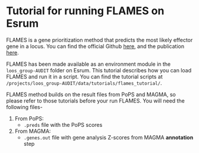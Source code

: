 # Tutorial for running FLAMES on Esrum

FLAMES is a gene prioritization method that predicts the most likely effector gene in a locus. You can find the official Github [here](https://github.com/Marijn-Schipper/FLAMES), and the publication [here](https://www.nature.com/articles/s41588-025-02084-7).

FLAMES has been made available as an environment module in the `loos_group-AUDIT` folder on Esrum. This tutorial describes how you can load FLAMES and run it in a script. You can find the tutorial scripts at `/projects/loos_group-AUDIT/data/tutorials/flames_tutorial/`.

FLAMES method builds on the result files from PoPS and MAGMA, so please refer to those tutorials before your run FLAMES. You will need the following files-

1. From PoPS: 
    - `.preds` file with the PoPS scores
2. From MAGMA:
    - `.genes.out` file with gene analysis Z-scores from MAGMA **annotation** step
